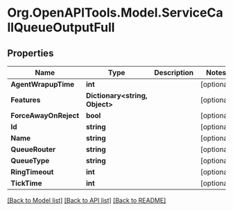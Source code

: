 # Org.OpenAPITools.Model.ServiceCallQueueOutputFull

## Properties

Name | Type | Description | Notes
------------ | ------------- | ------------- | -------------
**AgentWrapupTime** | **int** |  | [optional] 
**Features** | **Dictionary&lt;string, Object&gt;** |  | [optional] 
**ForceAwayOnReject** | **bool** |  | [optional] 
**Id** | **string** |  | [optional] 
**Name** | **string** |  | [optional] 
**QueueRouter** | **string** |  | [optional] 
**QueueType** | **string** |  | [optional] 
**RingTimeout** | **int** |  | [optional] 
**TickTime** | **int** |  | [optional] 

[[Back to Model list]](../README.md#documentation-for-models) [[Back to API list]](../README.md#documentation-for-api-endpoints) [[Back to README]](../README.md)

